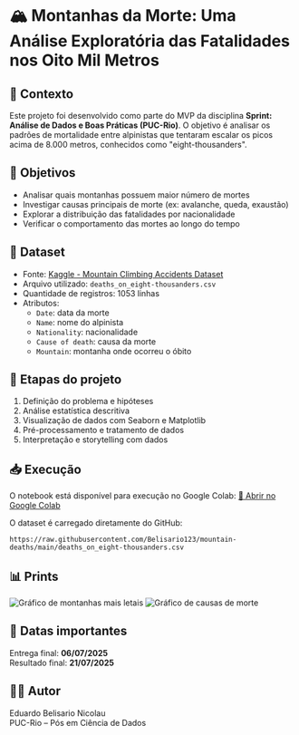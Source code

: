 # 🏔️ Montanhas da Morte: Uma Análise Exploratória das Fatalidades nos Oito Mil Metros

## 📌 Contexto
Este projeto foi desenvolvido como parte do MVP da disciplina **Sprint: Análise de Dados e Boas Práticas (PUC-Rio)**. O objetivo é analisar os padrões de mortalidade entre alpinistas que tentaram escalar os picos acima de 8.000 metros, conhecidos como "eight-thousanders".

## 🎯 Objetivos
- Analisar quais montanhas possuem maior número de mortes
- Investigar causas principais de morte (ex: avalanche, queda, exaustão)
- Explorar a distribuição das fatalidades por nacionalidade
- Verificar o comportamento das mortes ao longo do tempo

## 🧩 Dataset
- Fonte: [Kaggle - Mountain Climbing Accidents Dataset](https://www.kaggle.com/datasets/asaniczka/mountain-climbing-accidents-dataset)
- Arquivo utilizado: `deaths_on_eight-thousanders.csv`
- Quantidade de registros: 1053 linhas
- Atributos:
  - `Date`: data da morte
  - `Name`: nome do alpinista
  - `Nationality`: nacionalidade
  - `Cause of death`: causa da morte
  - `Mountain`: montanha onde ocorreu o óbito

## 🧠 Etapas do projeto
1. Definição do problema e hipóteses
2. Análise estatística descritiva
3. Visualização de dados com Seaborn e Matplotlib
4. Pré-processamento e tratamento de dados
5. Interpretação e storytelling com dados

## 📥 Execução
O notebook está disponível para execução no Google Colab:
[🔗 Abrir no Google Colab](https://colab.research.google.com/github/Belisario123/mountain-deaths/blob/main/MVP_Montanhas_Morte.ipynb)

O dataset é carregado diretamente do GitHub:
```
https://raw.githubusercontent.com/Belisario123/mountain-deaths/main/deaths_on_eight-thousanders.csv
```

## 📊 Prints
![Gráfico de montanhas mais letais](print1.png) <!-- opcional -->
![Gráfico de causas de morte](print2.png) <!-- opcional -->

## 📅 Datas importantes
Entrega final: **06/07/2025**  
Resultado final: **21/07/2025**

## 👨‍💻 Autor
Eduardo Belisario Nicolau  
PUC-Rio – Pós em Ciência de Dados

